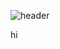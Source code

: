 <!--### Hi there 👋 -->


<!--
**0pen3r/0pen3r** is a ✨ _special_ ✨ repository because its `README.md` (this file) appears on your GitHub profile.

Here are some ideas to get you started:

- 🔭 I’m currently working on ...
- 🌱 I’m currently learning ...
- 👯 I’m looking to collaborate on ...
- 🤔 I’m looking for help with ...
- 💬 Ask me about ...
- 📫 How to reach me: ...
- 😄 Pronouns: ...
- ⚡ Fun fact: ...
-->

<!--make 22.01.16-->

<!--title-->
![header](https://capsule-render.vercel.app/api?type=waving&color=auto&height=270&section=header&text=Start~!&fontSize=60&animation=twinkling)



<!--interest
<div align="center">

### To Do Lists ✨ <br> 
   springboot > front > android(kotlin)
   FLASK => Django<br>
   <br><br>
  
  
### Interesting Languages ✨ <br> 

<!--language
<p align="center">
  <img src="https://img.shields.io/badge/Python-3766AB?style=flat-square&logo=Python&logoColor=white"/></a>&nbsp 
  <img src="https://img.shields.io/badge/Javascript-ffb13b?style=flat-square&logo=javascript&logoColor=white"/></a>&nbsp 
  <img src="https://img.shields.io/badge/Java-007396?style=flat-square&logo=Java&logoColor=white"/></a>&nbsp 
  <img src="https://img.shields.io/badge/SpringBoot-6DB33F?style=flat-square&logo=Spring&logoColor=white"/></a>&nbsp 
  <img src="https://img.shields.io/badge/C-A8B9CC?style=flat-square&logo=C&logoColor=white"/></a>&nbsp 
<br><br><br>
</p>


### Toy Project(bug bounty, programming..) ✨ <br>
   [bug bounty] <br>
   2021.08 / public organization(KE..) / Logical flaw Bug & XSS <br>
   2021.12 / B*** Entertainment / Logical flaw Bug <br>
   2022.02 / public organization(SE..) / OR & XSS(Reported) <br>
   2022.03 / In*** / OR light vuln(Reported) <br>
   2022.03 / na*** / c* light vuln(Reported) <br>
   2022.04 / KI*** / Logic(Reported) <br>
   2022.05 / na*** / Logic(Reported) <br>
   2022.05 / na*** / main page light vuln(Reported) <br>
   2022.06 / na*** / p* light vuln(Reported) <br>
   2022.06 / han*** / light vuln(Reported) <br>
   
   [programming] <br>
   2022.05 / python / Automate parsing cracking <br>
   2022.06 / JS || flutter / test app making(ing..) <br>
   
   <br><br>


### Interesting Sites ✨ <br> 
   https://solved.ac/ranking/tier 
   
   <br><br><br>


</div>


<!--foot-->
<!--count
<div align="right">
  
[![Hits](https://hits.seeyoufarm.com/api/count/incr/badge.svg?url=https%3A%2F%2Fgithub.com%2F0pen3r&count_bg=%233DB7C8&title_bg=%23555555&icon=fossa.svg&icon_color=%23E7E7E7&title=Hits&edge_flat=false)](https://hits.seeyoufarm.com)
<br><br>
</div>
-->

hi
